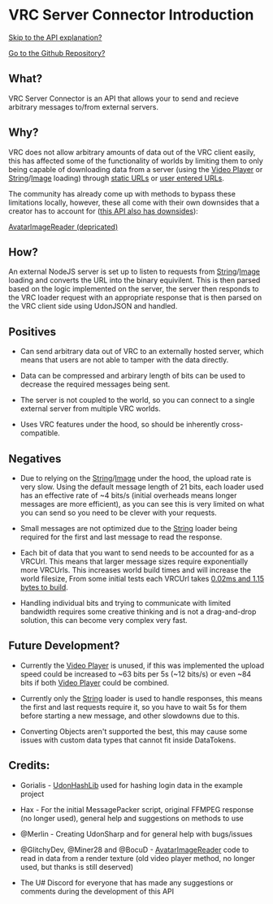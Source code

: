 # VRC Server Connector Introduction

[Skip to the API explanation?](manual/APIIntroduction.md)

[Go to the Github Repository?](https://github.com/joshf67/Custom-VRC-Connector)

## What?

VRC Server Connector is an API that allows your to send and recieve arbitrary messages to/from external servers.

## Why?

VRC does not allow arbitrary amounts of data out of the VRC client easily, this has affected some of the functionality of worlds by limiting them to only being capable of downloading data from a server (using the [Video Player](https://docs.vrchat.com/docs/video-players) or [String](https://docs.vrchat.com/docs/string-loading)/[Image](https://docs.vrchat.com/docs/image-loading) loading) through [static URLs](https://udonsharp.docs.vrchat.com/vrchat-api/#vrcurl) or [user entered URLs](https://udonsharp.docs.vrchat.com/vrchat-api/#vrcurlinputfield).

The community has already come up with methods to bypass these limitations locally, however, these all come with their own downsides that a creator has to account for ([this API also has downsides](#negatives)):

[AvatarImageReader (depricated)](https://github.com/Miner28/AvatarImageReader)

## How?

An external NodeJS server is set up to listen to requests from [String](https://docs.vrchat.com/docs/string-loading)/[Image](https://docs.vrchat.com/docs/image-loading) loading and converts the URL into the binary equivilent. This is then parsed based on the logic implemented on the server, the server then responds to the VRC loader request with an appropriate response that is then parsed on the VRC client side using UdonJSON and handled.

## Positives

- Can send arbitrary data out of VRC to an externally hosted server, which means that users are not able to tamper with the data directly. 

- Data can be compressed and arbirary length of bits can be used to decrease the required messages being sent.

- The server is not coupled to the world, so you can connect to a single external server from multiple VRC worlds.
  
- Uses VRC features under the hood, so should be inherently cross-compatible.

## Negatives

- Due to relying on the [String](https://docs.vrchat.com/docs/string-loading)/[Image](https://docs.vrchat.com/docs/image-loading) under the hood, the upload rate is very slow. Using the default message length of 21 bits, each loader used has an effective rate of ~4 bits/s (initial overheads means longer messages are more efficient), as you can see this is very limited on what you can send so you need to be clever with your requests.

- Small messages are not optimized due to the [String](https://docs.vrchat.com/docs/string-loading) loader being required for the first and last message to read the response.

- Each bit of data that you want to send needs to be accounted for as a VRCUrl. This means that larger message sizes require exponentially more VRCUrls. This increases world build times and will increase the world filesize, From some initial tests each VRCUrl takes [0.02ms and 1.15 bytes to build](VRCUrlTesting.md).

- Handling individual bits and trying to communicate with limited bandwidth requires some creative thinking and is not a drag-and-drop solution, this can become very complex very fast.

## Future Development?

- Currently the [Video Player](https://docs.vrchat.com/docs/video-players) is unused, if this was implemented the upload speed could be increased to ~63 bits per 5s (~12 bits/s) or even ~84 bits if both [Video Player](https://docs.vrchat.com/docs/video-players) could be combined.

- Currently only the [String](https://docs.vrchat.com/docs/string-loading) loader is used to handle responses, this means the first and last requests require it, so you have to wait 5s for them before starting a new message, and other slowdowns due to this.

- Converting Objects aren't supported the best, this may cause some issues with custom data types that cannot fit inside DataTokens.

## Credits:

- Gorialis - [UdonHashLib](https://github.com/Gorialis/vrchat-udon-hashlib) used for hashing login data in the example project

- Hax - For the initial MessagePacker script, original FFMPEG response (no longer used), general help and suggestions on methods to use

- @Merlin - Creating UdonSharp and for general help with bugs/issues

- @GlitchyDev, @Miner28 and @BocuD - [AvatarImageReader](https://github.com/Miner28/AvatarImageReader) code to read in data from a render texture (old video player method, no longer used, but thanks is still deserved)

- The U# Discord for everyone that has made any suggestions or comments during the development of this API
